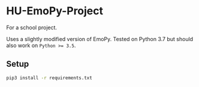 # HU-EmoPy-Project

For a school project.

Uses a slightly modified version of EmoPy.
Tested on Python 3.7 but should also work on `Python >= 3.5`.

## Setup

```sh
pip3 install -r requirements.txt
```
